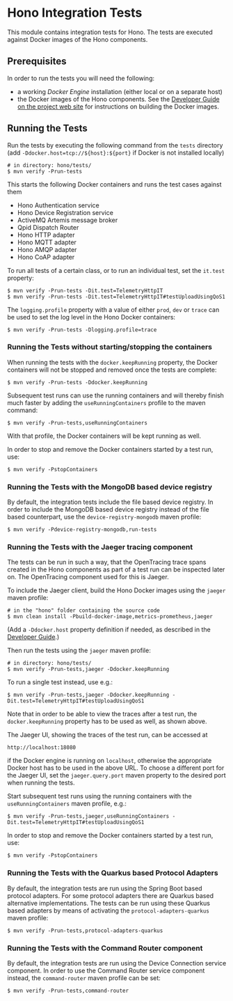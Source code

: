 # Hono Integration Tests

This module contains integration tests for Hono. The tests are executed against Docker images of the Hono components.

## Prerequisites

In order to run the tests you will need the following:

* a working *Docker Engine* installation (either local or on a separate host)
* the Docker images of the Hono components. See the [Developer Guide on the project web site](https://www.eclipse.org/hono/docs/dev-guide/building_hono/) for instructions on building the Docker images.

## Running the Tests

Run the tests by executing the following command from the `tests` directory (add `-Ddocker.host=tcp://${host}:${port}` if Docker is not installed locally)

    # in directory: hono/tests/
    $ mvn verify -Prun-tests

This starts the following Docker containers and runs the test cases against them

* Hono Authentication service
* Hono Device Registration service
* ActiveMQ Artemis message broker
* Qpid Dispatch Router
* Hono HTTP adapter
* Hono MQTT adapter
* Hono AMQP adapter
* Hono CoAP adapter

To run all tests of a certain class, or to run an individual test, set the `it.test` property:

    $ mvn verify -Prun-tests -Dit.test=TelemetryHttpIT
    $ mvn verify -Prun-tests -Dit.test=TelemetryHttpIT#testUploadUsingQoS1

The `logging.profile` property with a value of either `prod`, `dev` or `trace` can be used to set the log level in the Hono Docker containers:

    $ mvn verify -Prun-tests -Dlogging.profile=trace

### Running the Tests without starting/stopping the containers

When running the tests with the `docker.keepRunning` property, the Docker containers will not be stopped and removed once the tests are complete:

    $ mvn verify -Prun-tests -Ddocker.keepRunning

Subsequent test runs can use the running containers and will thereby finish much faster by adding the `useRunningContainers` profile to the maven command:

    $ mvn verify -Prun-tests,useRunningContainers

With that profile, the Docker containers will be kept running as well.

In order to stop and remove the Docker containers started by a test run, use:

    $ mvn verify -PstopContainers

### Running the Tests with the MongoDB based device registry

By default, the integration tests include the file based device registry. In order to include the MongoDB based device registry instead of the file based counterpart, use the `device-registry-mongodb` maven profile:

    $ mvn verify -Pdevice-registry-mongodb,run-tests

### Running the Tests with the Jaeger tracing component

The tests can be run in such a way, that the OpenTracing trace spans created in the Hono components as part of a test run can be inspected later on. The OpenTracing component used for this is Jaeger.
 
To include the Jaeger client, build the Hono Docker images using the `jaeger` maven profile:

    # in the "hono" folder containing the source code
    $ mvn clean install -Pbuild-docker-image,metrics-prometheus,jaeger

(Add a `-Ddocker.host` property definition if needed, as described in the [Developer Guide](https://www.eclipse.org/hono/docs/dev-guide/building_hono/).)

Then run the tests using the `jaeger` maven profile:

    # in directory: hono/tests/
    $ mvn verify -Prun-tests,jaeger -Ddocker.keepRunning

To run a single test instead, use e.g.:

    $ mvn verify -Prun-tests,jaeger -Ddocker.keepRunning -Dit.test=TelemetryHttpIT#testUploadUsingQoS1

Note that in order to be able to view the traces after a test run, the `docker.keepRunning` property has to be used as well, as shown above.  

The Jaeger UI, showing the traces of the test run, can be accessed at

    http://localhost:18080

if the Docker engine is running on `localhost`, otherwise the appropriate Docker host has to be used in the above URL. To choose a different port for the Jaeger UI, set the `jaeger.query.port` maven property to the desired port when running the tests. 

Start subsequent test runs using the running containers with the `useRunningContainers` maven profile, e.g.:

    $ mvn verify -Prun-tests,jaeger,useRunningContainers -Dit.test=TelemetryHttpIT#testUploadUsingQoS1

In order to stop and remove the Docker containers started by a test run, use:

    $ mvn verify -PstopContainers

### Running the Tests with the Quarkus based Protocol Adapters

By default, the integration tests are run using the Spring Boot based protocol adapters. For some protocol adapters there are
Quarkus based alternative implementations. The tests can be run using these Quarkus based adapters by means of activating
the `protocol-adapters-quarkus` maven profile:

    $ mvn verify -Prun-tests,protocol-adapters-quarkus

### Running the Tests with the Command Router component

By default, the integration tests are run using the Device Connection service component. In order to use the Command
Router service component instead, the `command-router` maven profile can be set:

    $ mvn verify -Prun-tests,command-router

